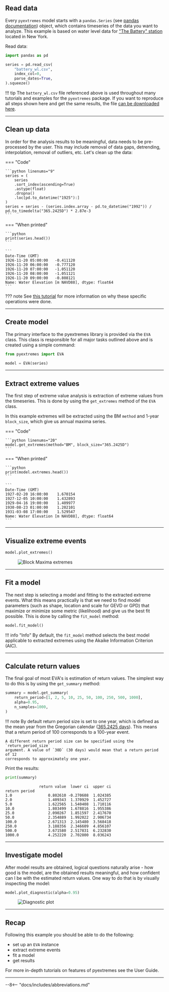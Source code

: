 ## Read data

Every `pyextremes` model starts with a `pandas.Series`
(see [pandas documentation](https://pandas.pydata.org/pandas-docs/stable/reference/api/pandas.Series.html)) object,
which contains timeseries of the data you want to analyze.
This example is based on water level data for
["The Battery" station](https://tidesandcurrents.noaa.gov/waterlevels.html?id=8518750)
located in New York.

Read data:

```python linenums="1"
import pandas as pd

series = pd.read_csv(
    "battery_wl.csv",
    index_col=0,
    parse_dates=True,
).squeeze()
```

!!! tip
    The `battery_wl.csv` file referenced above is used throughout many tutorials
    and examples for the `pyextremes` package.
    If you want to reproduce all steps shown here and get the same results, the file
    [can be downloaded here](https://github.com/georgebv/pyextremes-notebooks/tree/master/data).

---

## Clean up data

In order for the analysis results to be meaningful, data needs to be pre-processed
by the user. This may include removal of data gaps, detrending, interpolation,
removal of outliers, etc. Let's clean up the data:

=== "Code"

    ```python linenums="9"
    series = (
        series
        .sort_index(ascending=True)
        .astype(float)
        .dropna()
        .loc[pd.to_datetime("1925"):]
    )
    series = series - (series.index.array - pd.to_datetime("1992")) / pd.to_timedelta("365.2425D") * 2.87e-3
    ```

=== "When printed"

    ```python
    print(series.head())
    ```

    ```
    Date-Time (GMT)
    1926-11-20 05:00:00   -0.411120
    1926-11-20 06:00:00   -0.777120
    1926-11-20 07:00:00   -1.051120
    1926-11-20 08:00:00   -1.051121
    1926-11-20 09:00:00   -0.808121
    Name: Water Elevation [m NAVD88], dtype: float64
    ```

??? note
    See [this tutorial](https://nbviewer.jupyter.org/github/georgebv/pyextremes-notebooks/blob/master/notebooks/EVA%20basic.ipynb) for more information on why these specific operations were done.

---

## Create model

The primary interface to the pyextremes library is provided via the `EVA` class.
This class is responsible for all major tasks outlined above and is created using
a simple command:

```python linenums="17"
from pyextremes import EVA

model = EVA(series)
```

---

## Extract extreme values

The first step of extreme value analysis is extraction of extreme values from the
timeseries. This is done by using the `get_extremes` method of the `EVA` class.

In this example extremes will be extracted using the BM `method` and 1-year
`block_size`, which give us annual maxima series.

=== "Code"

    ```python linenums="20"
    model.get_extremes(method="BM", block_size="365.2425D")
    ```

=== "When printed"

    ```python
    print(model.extremes.head())
    ```

    ```
    Date-Time (GMT)
    1927-02-20 16:00:00    1.670154
    1927-12-05 10:00:00    1.432893
    1929-04-16 19:00:00    1.409977
    1930-08-23 01:00:00    1.202101
    1931-03-08 17:00:00    1.529547
    Name: Water Elevation [m NAVD88], dtype: float64
    ```

---

## Visualize extreme events

```python
model.plot_extremes()
```

<figure>
  <img src="https://raw.githubusercontent.com/georgebv/pyextremes-notebooks/master/notebooks/documentation/documentation%20figures/index%20extremes.png" alt="Block Maxima extremes"/>
</figure>

---

## Fit a model

The next step is selecting a model and fitting to the extracted extreme events.
What this means practically is that we need to find model parameters
(such as shape, location and scale for GEVD or GPD)
that maximize or minimize some metric (likelihood) and give us the best fit possible.
This is done by calling the `fit_model` method:

```python linenums="21"
model.fit_model()
```

!!! info "Info"
    By default, the `fit_model` method selects the best model applicable
    to extracted extremes using the Akaike Information Criterion (AIC).

---

## Calculate return values

The final goal of most EVA's is estimation of return values.
The simplest way to do this is by using the `get_summary` method:

```python linenums="22"
summary = model.get_summary(
    return_period=[1, 2, 5, 10, 25, 50, 100, 250, 500, 1000],
    alpha=0.95,
    n_samples=1000,
)
```

!!! note
    By default return period size is set to one year,
    which is defined as the mean year from the Gregorian calendar
    ([365.2425 days](https://en.wikipedia.org/wiki/Year)).
    This means that a return period of 100 corresponds to a 100-year event.

    A different return period size can be specified using the `return_period_size`
    argument. A value of `30D` (30 days) would mean that a return period of 12
    corresponds to approximately one year.

Print the results:

```python
print(summary)
```

```
               return value  lower ci  upper ci
return period
1.0                0.802610 -0.270608  1.024385
2.0                1.409343  1.370929  1.452727
5.0                1.622565  1.540408  1.710116
10.0               1.803499  1.678816  1.955386
25.0               2.090267  1.851597  2.417670
50.0               2.354889  1.992022  2.906734
100.0              2.671313  2.145480  3.568418
250.0              3.188356  2.346609  4.856107
500.0              3.671580  2.517831  6.232830
1000.0             4.252220  2.702800  8.036243
```

---

## Investigate model

After model results are obtained, logical questions naturally arise -
how good is the model, are the obtained results meaningful, and
how confident can I be with the estimated return values.
One way to do that is by visually inspecting the model:

```python linenums="27"
model.plot_diagnostic(alpha=0.95)
```

<figure>
  <img src="https://raw.githubusercontent.com/georgebv/pyextremes-notebooks/master/notebooks/documentation/documentation%20figures/index%20diagnostic.png" alt="Diagnostic plot"/>
</figure>

---

## Recap

Following this example you should be able to do the following:

- set up an `EVA` instance
- extract extreme events
- fit a model
- get results

For more in-depth tutorials on features of pyextremes see the User Guide.

---

--8<-- "docs/includes/abbreviations.md"
